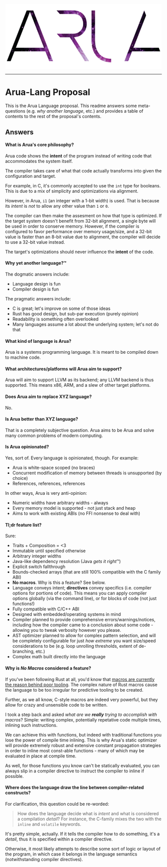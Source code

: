 ![logo](logo.png)

---

# Arua-Lang Proposal

This is the Arua Language proposal. This readme answers some meta-questions
(e.g. *why another language*, etc.) and provides a table of contents to the
rest of the proposal's contents.

## Answers

#### What is Arua's core philosophy?
Arua code shows the **intent** of the program instead of writing code that
accommodates the system itself.

The compiler takes care of what that code actually transforms into given the
configuration and target.

For example, in C, it's commonly accepted to use the `int` type for booleans.
This is due to a mix of simplicity and optimizations via alignment.

However, in Arua, `i1` (an integer with a 1-bit width) is used. That is because
its *intent* is *not* to allow any other value than `1` or `0`.

The compiler can then make the assesment on how that type is optimized. If the
target system doesn't benefit from 32-bit alignment, a single byte will be used
in order to conserve memory. However, if the compiler is configured to favor
performance over memory usage/size, and a 32-bit value is faster than an 8-bit
value due to alignment, the compiler will decide to use a 32-bit value instead.

The target's optimizations should never influence the **intent** of the code.

#### Why yet another language?&#8482;
The dogmatic answers include:

- Language design is fun
- Compiler design is fun

The pragmatic answers include:

- C is great; let's improve on some of those ideas
- Rust has good design, but sub-par execution (purely opinion)
- Readability is something often overlooked
- Many languages assume a lot about the underlying system; let's not do that

#### What kind of language is Arua?
Arua is a systems programming language. It is meant to be compiled down to
machine code.

#### What architectures/platforms will Arua aim to support?
Arua will aim to support LLVM as its backend; any LLVM backend is thus
supported. This means x86, ARM, and a slew of other target platforms.

#### Does Arua aim to replace XYZ language?
No.

#### Is Arua better than XYZ language?
That is a completely subjective question. Arua aims to be Arua and solve many
common problems of modern computing.

#### Is Arua opinionated?
Yes, sort of. Every language is opinionated, though. For example:

- Arua is white-space scoped (no braces)
- Concurrent modification of memory between threads is unsupported (by choice)
- References, references, references

In other ways, Arua is very anti-opinion:

- Numeric widths have arbitrary widths - always
- Every memory model is supported - not just stack and heap
- Aims to work with existing ABIs (no FFI nonsense to deal with)

#### Tl;dr feature list?
Sure:

- Traits + Composition = <3
- Immutable until specified otherwise
- Arbitrary integer widths
- Java-like dependency resolution (Java *gets it right*&#8482;)
- Explicit switch fallthrough
- Bounds-checked arrays (that are still 100% compatible with the C family ABI)
- **No macros**. Why is this a feature? See below.
- Language conveys intent; **directives** convey specifics (i.e. compiler
  options for portions of code). This means you can apply compiler options
  globally (via the command line), or for blocks of code (not just functions!)
- Fully compatible with C/C++ ABI
- Designed with embedded/operating systems in mind
- Compiler planned to provide comprehensive errors/warnings/notices, including
  how the compiler came to a conclusion about some code - allowing you to tweak
  verbosity however you please.
- AST optimizer planned to allow for complex pattern selection, and will be
  completely configurable for just *how extreme* you want size/speed
  considerations to be (e.g. loop unrolling thresholds, extent of de-branching,
  etc.)
- Complex math built directly into the language

#### Why is *No Macros* considered a feature?
If you've been following Rust at all, you'd know that [macros are currently the
reason behind poor tooling](https://www.reddit.com/r/rust/comments/35pn5a/criticizing_the_rust_language_and_why_cc_will/cr6o8jn). 
The complex nature of Rust macros cause the language
to be too irregular for predictive tooling to be created.

Further, as we all know, C-style macros are indeed very powerful, but they allow
for crazy and unsensible code to be written.

I took a step back and asked _what are we **really** trying to accomplish with
macros_? Simple: writing complex, potentially repetative code multiple times,
inlining such instructions.

We can achieve this with functions, but indeed with traditional functions you
lose the power of compile time inlining. This is why Arua's static optimizer
will provide extremely robust and extensive constant propagation strategies
in order to inline most const-able functions - many of which may be evaluated
in place at compile time.

As well, for those functions you know can't be statically evaluated, you can
always slip in a compiler directive to instruct the compiler to inline if
possible.

#### Where does the language draw the line between compiler-related constructs?
For clarification, this question could be re-worded:

> How does the language decide what is *intent* and what is considered a
> compilation *detail*? For instance, the C-family mixes the two with the
> `inline` and `volatile` keywords.

It's pretty simple, actually. If it tells the compiler how to do something,
it's a *detail*, thus it is specified within a compiler directive.

Otherwise, it most likely attempts to describe some sort of logic or layout of
the program, in which case it belongs in the language semantics (notwithstanding
compiler directives).
